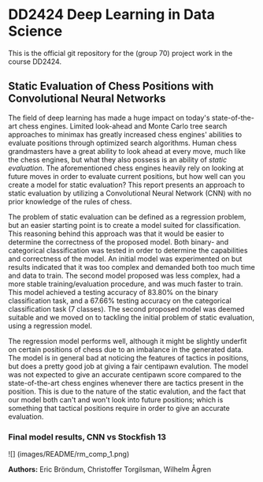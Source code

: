 # DD2424 Deep Learning in Data Science
This is the official git repository for the (group 70) project work in the course DD2424.

## Static Evaluation of Chess Positions with Convolutional Neural Networks
The field of deep learning has made a huge impact on today's state-of-the-art chess engines. 
Limited look-ahead and Monte Carlo tree search approaches to minimax has greatly increased chess engines' 
abilities to evaluate positions through optimized search algorithms. Human chess grandmasters have a 
great ability to look ahead at every move, much like the chess engines, but what they also possess is 
an ability of *static evaluation*. The aforementioned chess engines heavily rely on looking at 
future moves in order to evaluate current positions, but how well can you create a model for 
static evaluation? This report presents an approach to static evaluation by utilizing a 
Convolutional Neural Network (CNN) with no prior knowledge of the rules of chess.

The problem of static evaluation can be defined as a regression problem, but an easier starting 
point is to create a model suited for classification. This reasoning behind this approach was that it 
would be easier to determine the correctness of the proposed model. Both binary- and categorical 
classification was tested in order to determine the capabilities and correctness of the model. 
An initial model was experimented on but results indicated that it was too complex and demanded 
both too much time and data to train. The second model proposed was less complex, had a more 
stable training/evaluation procedure, and was much faster to train. This model achieved a 
testing accuracy of 83.80\% on the binary classification task, and a 67.66\% testing accuracy on 
the categorical classification task (7 classes). The second proposed model was deemed suitable 
and we moved on to tackling the initial problem of static evaluation, using a regression model.

The regression model performs well, although it might be slightly underfit on certain positions 
of chess due to an imbalance in the generated data. The model is in general bad at noticing the 
features of tactics in positions, but does a pretty good job at giving a fair centipawn evalution. 
The model was not expected to give an accurate centipawn score compared to the state-of-the-art 
chess engines whenever there are tactics present in the position. This is due to the nature of 
the static evalution, and the fact that our model both can't and won't look into future positions; 
which is something that tactical positions require in order to give an accurate evaluation.  

### Final model results, CNN vs Stockfish 13
![] (images/README/rm_comp_1.png)


**Authors:** Eric Bröndum, Christoffer Torgilsman, Wilhelm Ågren
